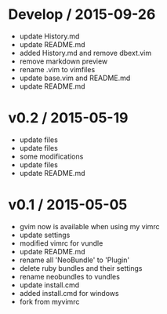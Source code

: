
Develop / 2015-09-26
====================

  * update History.md
  * update README.md
  * added History.md and remove dbext.vim
  * remove markdown preview
  * rename .vim to vimfiles
  * update base.vim and README.md
  * update README.md

v0.2 / 2015-05-19
=================

  * update files
  * update files
  * some modifications
  * update files
  * update README.md

v0.1 / 2015-05-05
=================

  * gvim now is available when using my vimrc
  * update settings
  * modified vimrc for vundle
  * update README.md
  * rename all 'NeoBundle' to 'Plugin'
  * delete ruby bundles and their settings
  * rename neobundles to vundles
  * update install.cmd
  * added install.cmd for windows
  * fork from myvimrc
